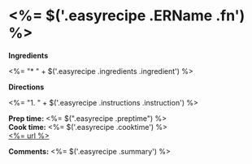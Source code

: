 # <%= $('.easyrecipe .ERName .fn') %> #

**Ingredients**  

<%= "* " + $('.easyrecipe .ingredients .ingredient') %>

**Directions**  

<%= "1. " + $('.easyrecipe .instructions .instruction') %>

**Prep time:** <%= $(".easyrecipe .preptime") %>  
**Cook time:** <%= $('.easyrecipe .cooktime') %>  
[<%= url %>](<%= url %>)

**Comments:** <%= $('.easyrecipe .summary') %>